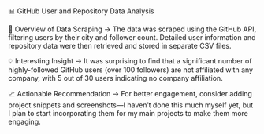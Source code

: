 📊 GitHub User and Repository Data Analysis

📝 Overview of Data Scraping
-> The data was scraped using the GitHub API, filtering users by their city and follower count. Detailed user information and repository data were then retrieved and stored in separate CSV files.

💡 Interesting Insight
-> It was surprising to find that a significant number of highly-followed GitHub users (over 100 followers) are not affiliated with any company, with 5 out of 30 users indicating no company affiliation.

📈 Actionable Recommendation
-> For better engagement, consider adding project snippets and screenshots—I haven’t done this much myself yet, but I plan to start incorporating them for my main projects to make them more engaging.

